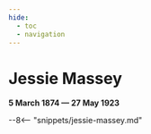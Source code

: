 ```yaml
---
hide:
  - toc
  - navigation 
---
```


# Jessie Massey

**5 March 1874 — 27 May 1923**

--8<-- "snippets/jessie-massey.md"

